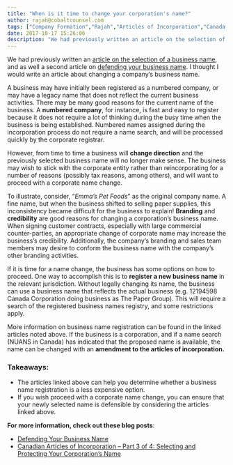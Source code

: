 ```yaml
---
title: "When is it time to change your corporation's name?"
author: rajah@cobaltcounsel.com
tags: ["Company Formation","Rajah","Articles of Incorporation","Canada (ON)","Canada (General)"]
date: 2017-10-17 15:26:06
description: "We had previously written an article on the selection of a business name, and as well a second article on defending your business name.  I thought I would write an article about changing a company’s business name."
---
```


 

We had previously written an [article on the selection of a business name](https://blog.clausehound.com/canadian-articles-of-incorporation-part-3-of-8-selecting-and-protecting-your-corporations-name-2/), and as well a second article on [defending your business name](https://blog.clausehound.com/defending-your-business-name/).  I thought I would write an article about changing a company’s business name.  

A business may have initially been registered as a numbered company, or may have a legacy name that does not reflect the current business activities. There may be  many good reasons for the current name of the business.  A **numbered company**, for instance, is fast and easy to register because it does not require a lot of thinking during the busy time when the business is being established. Numbered names assigned during the incorporation process do not require a name search, and will be processed quickly by the corporate registrar.  

However, from time to time a business will **change direction** and the previously selected business name will no longer make sense.  The business may wish to stick with the corporate entity rather than reincorporating for a number of reasons (possibly tax reasons, among others), and will want to proceed with a corporate name change.

To illustrate, consider, “*Emma’s Pet Foods*” as the original company name. A fine name, but when the business shifted to selling paper supplies, this inconsistency became difficult for the business to explain! **Branding** and **credibility** are good reasons for changing a corporation’s business name. When signing customer contracts, especially with large commercial counter-parties, an appropriate change of corporate name may increase the business’s credibility. Additionally,  the company’s branding and sales team members may desire to conform the business name with the company’s other branding activities.

If it is time for a name change, the business has some options on how to proceed. One way to accomplish this is to **register a new business name** in the relevant jurisdiction. Without legally changing its name, the business can use a business name that reflects the actual business (e.g. 12194598 Canada Corporation doing business as The Paper Group). This will require a search of the registered business names registry, and some restrictions apply. 

More information on business name registration can be found in the linked articles noted above.  If the business is a corporation,  and if a name search (NUANS in Canada) has indicated that the proposed name is available, the name can be changed with an **amendment to the articles of incorporation.**   

 

### Takeaways:
- The articles linked above can help you determine whether a business name registration is a less expensive option.
- If you wish proceed with a corporate name change, you can ensure that your newly selected name is defensible by considering the articles linked above.


**For more information, check out these blog posts**:
- [Defending Your Business Name]( https://blog.clausehound.com/defending-your-business-name/)
- [Canadian Articles of Incorporation – Part 3 of 4: Selecting and Protecting Your Corporation’s Name]( https://blog.clausehound.com/canadian-articles-of-incorporation-part-3-of-8-selecting-and-protecting-your-corporations-name-2/)
